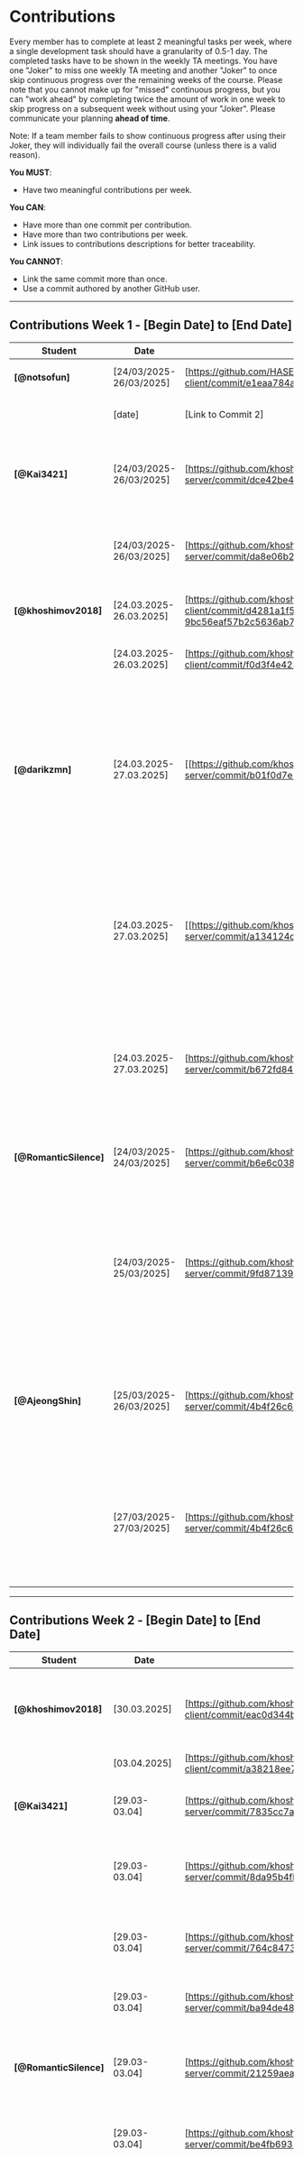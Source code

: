 # Contributions

Every member has to complete at least 2 meaningful tasks per week, where a
single development task should have a granularity of 0.5-1 day. The completed
tasks have to be shown in the weekly TA meetings. You have one "Joker" to miss
one weekly TA meeting and another "Joker" to once skip continuous progress over
the remaining weeks of the course. Please note that you cannot make up for
"missed" continuous progress, but you can "work ahead" by completing twice the
amount of work in one week to skip progress on a subsequent week without using
your "Joker". Please communicate your planning **ahead of time**.

Note: If a team member fails to show continuous progress after using their
Joker, they will individually fail the overall course (unless there is a valid
reason).

**You MUST**:

- Have two meaningful contributions per week.

**You CAN**:

- Have more than one commit per contribution.
- Have more than two contributions per week.
- Link issues to contributions descriptions for better traceability.

**You CANNOT**:

- Link the same commit more than once.
- Use a commit authored by another GitHub user.

---

## Contributions Week 1 - [Begin Date] to [End Date]

| **Student**        | **Date** | **Link to Commit** | **Description**                 | **Relevance**                       |
| ------------------ | -------- | ------------------ | ------------------------------- | ----------------------------------- |
| **[@notsofun]** | [24/03/2025-26/03/2025]   | [https://github.com/HASEL-UZH/sopra-fs25-template-client/commit/e1eaa784ad2a2663dde5721c789d1ee0e2843caa] | [Implemented framework of Chatting page] | [It is the key feature of our system.] |
|                    | [date]   | [Link to Commit 2] | [Brief description of the task] | [Why this contribution is relevant] |
| **[@Kai3421]** | [24/03/2025-26/03/2025]   | [https://github.com/khoshimov2018/sopra-fs25-group-38-server/commit/dce42be4bde09360e9fa9cbb7831968a48cf22c5] | [added MatchGetDTO, MatchPostDTO & adapted DTOMapper for basic matching services] | [Used to find matches] |
|                    | [24/03/2025-26/03/2025]   | [https://github.com/khoshimov2018/sopra-fs25-group-38-server/commit/da8e06b223c7a9fb90ec16b4aba2c8432ef386f7] | [added MatchRepo and adjusted Match.java to adhere to logic for matching ] | [logic for creating a match - if User1likedUser2 and vice versa its a match :) ] |
| **[@khoshimov2018]** | [24.03.2025-26.03.2025]   | [https://github.com/khoshimov2018/sopra-fs25-group-38-client/commit/d4281a1f56c5a717118ba5aa0f960ce3c1e25470#diff-9bc56eaf57b2c5636ab7404b9a18ec957a3aa46345de274effa96074f4646f10] | [I have updated the login and register flows] | [created the login register auth flow] |
|                    | [24.03.2025-26.03.2025]   | [https://github.com/khoshimov2018/sopra-fs25-group-38-client/commit/f0d3f4e4232e259ec6aa7e69d570df45a2ecab90] | [Cretaed Main page] | [Main page is where users can like and dislike the profiles] |
| **[@darikzmn]** | [24.03.2025-27.03.2025]   | [[https://github.com/khoshimov2018/sopra-fs25-group-38-server/commit/b01f0d7e77d6dc2d4183145c66b312d793436d81] | [Implemented user registration and login functionalities using email-based authentication, including secure password hashing and support for extended profile fields.] | [It fulfills the backend requirements of User Stories S1 (Registration) and S2 (Login).] |
|                    | [24.03.2025-27.03.2025]   | [[https://github.com/khoshimov2018/sopra-fs25-group-38-server/commit/a134124d76d856b0cf0ee41048057834e38ec8f9] | [Added logout functionality for users via POST /users/logout endpoint and implemented corresponding service method to update user status to OFFLINE.] | [It fulfills the backend requirements of User Story S3 (Logout).] |
|                    | [24.03.2025-27.03.2025]   | [https://github.com/khoshimov2018/sopra-fs25-group-38-server/commit/b672fd843aa2b4180e30d5d5fa906f5cb60a65d1] | [Added bio, updated fields and validation in UserPostDTO, DTOMapper and UserService for profile editing.] | [It fulfills the backend requirements of User Story S4 (Profile editing).] |
| **[@RomanticSilence]** | [24/03/2025-24/03/2025]   | [https://github.com/khoshimov2018/sopra-fs25-group-38-server/commit/b6e6c038d4bbfc5b2aceb9abaa4edac0d1ef3ea6] | [create the User entity, merge the profile attr.] | [keeping the same data structure is very important for backend development] |
|                    | [24/03/2025-25/03/2025]   | [https://github.com/khoshimov2018/sopra-fs25-group-38-server/commit/9fd871397b0d9f787bb09699475666e68d184d37] | [implement and refine all data schema(class)] | [Having the same data schema is essential, and should be implemented first, also part of the previous class UML class doesn't fit expectation, so it need to be refined] |
| **[@AjeongShin]** | [25/03/2025-26/03/2025]   | [https://github.com/khoshimov2018/sopra-fs25-group-38-server/commit/4b4f26c6359cb7c6ba7e0283067fdb0ca012143e] | [edited Course entity, added DTO and mapping logic, and implemented GET /courses endpoint to expose course list] | [Established the base structure to provide a consistent course list to the frontend and enable course-based user filtering] |
|                    | [27/03/2025-27/03/2025]   | [https://github.com/khoshimov2018/sopra-fs25-group-38-server/commit/4b4f26c6359cb7c6ba7e0283067fdb0ca012143e] | [implemented GET /students filtering by courseIds by adding service logic, and user mapping] | [Enabled course-based user matching by filtering students enrolled in all selected courses, laying the foundation for multi-criteria search.] |

---

## Contributions Week 2 - [Begin Date] to [End Date]

| **Student**        | **Date** | **Link to Commit** | **Description**                 | **Relevance**                       |
| ------------------ | -------- | ------------------ | ------------------------------- | ----------------------------------- |
| **[@khoshimov2018]** | [30.03.2025]   | [https://github.com/khoshimov2018/sopra-fs25-group-38-client/commit/eac0d344b7aaf70bcac358adc79ec03868c0bd81] | [Created Profile Page] | [This is where a user can see his profile and can edit page by pressing the button edit page] |
|                    | [03.04.2025]   | [https://github.com/khoshimov2018/sopra-fs25-group-38-client/commit/a38218ee70dcb869bd17ee9067d8c38ed5930944] | [Profile Page Edit] | [Users can edit their profile] |
| **[@Kai3421]**     | [29.03-03.04]   | [https://github.com/khoshimov2018/sopra-fs25-group-38-server/commit/7835cc7a9405da079bb06e6a2dacb7d4e5c176bf] | [add match_id for user through join column] | [important to find users with which other users are matched ] |
|                    | [29.03-03.04]   | [https://github.com/khoshimov2018/sopra-fs25-group-38-server/commit/8da95b4fb9bd7aa255accea987fc3b2679639798] | [added logic to fetch user ids in user service and added missing imports] | [need to fetch user ids for matches] |
|                    | [29.03-03.04]   | [https://github.com/khoshimov2018/sopra-fs25-group-38-server/commit/764c84736286e79dea1c2d148582cc4276a1a660] | [adjusted logic to only fetch user ids for ACCEPTED matches] | [should only be able to fetch the user ids for ACCEPTED machtes] |
|                    | [29.03-03.04]   | [https://github.com/khoshimov2018/sopra-fs25-group-38-server/commit/ba94de481e8f82f2e030c8799c16b86de04a1a99] | [adding logic to MatchPostDTO for matching] | [basis in order to match people] |
| **[@RomanticSilence]** | [29.03-03.04]   | [https://github.com/khoshimov2018/sopra-fs25-group-38-server/commit/21259aea8a440012e77d84cc9625431321e96998] | [create multiple entities & api for chatting system] | [this is the foundation of how the chatting information are saved and fetch] |
|                    | [29.03-03.04]   | [https://github.com/khoshimov2018/sopra-fs25-group-38-server/commit/be4fb693366226431855642cbfa01bc6f0cce8ec] | [build DTO for chatting system] | [essential for communication with the frontend for messaging] |
| **[@darikzmn]** | [29.03.2025-03.04.2025]   | [https://github.com/khoshimov2018/sopra-fs25-group-38-server/commit/a0127a7dfe7e94b0c4f189b02f0e515e8e3034cf] | [Implement user reporting and blocking functionality.] | [It fulfills the backend requirements of User Story S15 (Block and Report), without messaging and admin part.] |
|                    | [29.03.2025-03.04.2025]  | [https://github.com/khoshimov2018/sopra-fs25-group-38-server/commit/c021139395968bb1035ced6758a2782606b87b45] | [Enable users to select and update their courses during registration and profile editing.] | [Enabled course selection during user registration and profile editing by linking users to selected courses using JPA relations.] |
|                    | [29.03.2025-03.04.2025]  | [https://github.com/khoshimov2018/sopra-fs25-group-38-server/commit/87647428a1fefc46ae038efad1b680ef039c70bf)] | [Temporarily disabled failing tests by commenting out.] | [Temporarily disabled failing tests to enable successful backend build and deployment.] |
|                    | [29.03.2025-03.04.2025]  | [https://github.com/khoshimov2018/sopra-fs25-group-38-server/commit/8daaca8a251c273a6f9d9b9444f6721e40890e03] | [Commented out parts of the main codebase to temporarily bypass errors that were blocking deployment] | [It's allowing the frontend team to test, integrate and access endpoints.] |
| **[@githubUser5]** | [date]   | [Link to Commit 1] | [Brief description of the task] | [Why this contribution is relevant] |
|                    | [date]   | [Link to Commit 2] | [Brief description of the task] | [Why this contribution is relevant] |
| **[@AjeongShin]** | [29/03/2025-29/03/2025]   | [https://github.com/khoshimov2018/sopra-fs25-group-38-server/commit/29a6ffa0916376b5a8a7c7a002fbb5c32373180b] | [Implement GET /students endpoint with filtering by courseIds or availability] | [Enables flexible backend filtering to support dynamic frontend search features based on course or time availability] |
|                    | [02/04/2025-02/04/2025]   | [https://github.com/khoshimov2018/sopra-fs25-group-38-server/commit/507047fb05a8d2f6a44c51d93bff035124fd5ab7] | [Fix server build failure by adding missing @Id annotation to entity] | [Ensures that the application can compile and run successfully with proper JPA configuration] |
|                    | [02/04/2025-02/04/2025]   | [[https://github.com/khoshimov2018/sopra-fs25-group-38-server/commit/5f9cc61295b7568edd962a414334a78639d1fb81] | [Add unit tests for retrieving courses and filtering students by availability] | [Improves test coverage and ensures correct functionality for core GET endpoints] |
| **[@notsofun]** | [03.04.2025]   | [https://github.com/khoshimov2018/sopra-fs25-group-38-client/commit/9b26fd2490f872d884cbb036a4174ce12ef5ff0c] | [Implemented Chatting with AI advisor] | [This is key user story in our project.] |
 |                    | [03.04.2025]   | [https://github.com/khoshimov2018/sopra-fs25-group-38-client/commit/b1b3c896d4e111e6668e35f49929f6dabac1feeb] | [Implemened AI suggestions and scheduling redendered by Markdown] | [This is one key story in our project] |
 |                    | [03.04.2025]   | [https://github.com/khoshimov2018/sopra-fs25-group-38-client/commit/8dfcb08706ed5ad00db7ca1c08e441e7884d7bae] | [Implemened fetching matched users from backend and display in the chat windows] | [This is one key story in our project] |

---

## Contributions Week 3 - [Begin Date] to [End Date]
From Zhidian: Sorry for the inconvenience. For the commit after the email, I have already changed the name, but for the previous one, it remains as 友寄纪明.

| **Student**        | **Date** | **Link to Commit** | **Description**                 | **Relevance**                       |
| ------------------ | -------- | ------------------ | ------------------------------- | ----------------------------------- |
| **[@友寄纪明]** | [09.04.2025]   | [https://github.com/khoshimov2018/sopra-fs25-group-38-client/commit/17ab37368cc7d6141f4369ea286047e36cb50ce4] | [Modified logic of Chat to meet requirements of backedn that users can really chat on the page] | [To ensure that users could really chat once users could register.] |
| **[@notsofun]** | [10.04.2025]   | [https://github.com/khoshimov2018/sopra-fs25-group-38-client/commit/2ebaaf091a7766bab05628363a2e85dc178f1cb0] | [Allowing users to create a group] | [This is a key user story in our project] |
| **[@khoshimov2018]** | [08.04.2025-09.04.2025]   | [https://github.com/khoshimov2018/sopra-fs25-group-38-client/commit/2cc4e88ebcd400f0024355d7b92d9629960413e6] | [Fixed the issue in Registration UI which was updated by daria updated] | [Registration Form UI was not aligned and properly implemented, made it user friendly] |
|                    | [08.04.2025-10.04.2025]   | [https://github.com/khoshimov2018/sopra-fs25-group-38-client/commit/4748a659c375a5c78ced1269a3404ac4fdaa1c1d] | [Implemented Fetching user Profile] | [It is important to get the User info after registration and when user performs CRUD operation.] |
|                    | [08.04.2025-10.04.2025]   | [https://github.com/khoshimov2018/sopra-fs25-group-38-client/commit/dc0ba94da133f61ecbfd702d265dfa381e411cdc] | [Implemented User filter UI, Integrated server APIs and harmonized backend and frontend] | [Now we have proper User auth/ profile/edit/save profile picture upload flows] |
|                    | [10.04.2025]   | [https://github.com/khoshimov2018/sopra-fs25-group-38-server/commit/50640d05c5e16f6197bbfc144154cec0cf492352] | [Updated backend WebConfig, UserController, SecurityConfig, and UserService] | [Now we have proper CORS and token implementation] |
| **[@AjeongShin]** | [08.04.2025-09.04.2025]   | [https://github.com/khoshimov2018/sopra-fs25-group-38-server/commit/f8111b052272cf8b0295c27dc7a5f1f7bbedca72 , https://github.com/khoshimov2018/sopra-fs25-group-38-server/commit/5a0084c5fb9d62840f034aaa5a09f43690df5d8a, https://github.com/khoshimov2018/sopra-fs25-group-38-server/commit/2983070db8b1b77b528cc04229d8a7615f64748b] | [Resolved server-side 409 error by correctly parsing UserAvailability enum from frontend query parameters.] | [Enabled reliable filtering via enum binding, fixing type mismatches and restoring availability-based student search.] |
|                    | [08.04.2025-10.04.2025]   | [https://github.com/khoshimov2018/sopra-fs25-group-38-server/commit/a2a5aeae71ffa6e9d87f3c6ced5fadff9c0791b7, https://github.com/khoshimov2018/sopra-fs25-group-38-server/commit/b211e7e04003dc14ae2c9fee3c01c4399ac96709] | [Implemented API controller & integration tests verifying full user flow from registration to DB filtering, covering all logic for user stories #6, #8, and #9.] | [Ensures end-to-end reliability by testing real data persistence, user-course linkage, and availability-based filtering through actual service and DB layers.] |
|                    | [09.04.2025-10.04.2025]   | [https://github.com/khoshimov2018/sopra-fs25-group-38-server/commit/98a0938fea5cdd8b3e7ef75ceb50aff97c6b44e5, https://github.com/khoshimov2018/sopra-fs25-group-38-server/commit/1e24b071d2a30615ea8f6ae6be4a6ca9f12b9fd1, https://github.com/khoshimov2018/sopra-fs25-group-38-server/commit/e0e68473d30004511b8e8d6d555fc371124e3e1a] | [Fixed missing user-course linkage on registration, improved filtering to support all course-availability cases, and refined query to remove duplicates.] | [Ensures reliable user-course mapping, complete filtering support, and correct query results without duplicates.] |
|                    | [10.04.2025]   | [https://github.com/khoshimov2018/sopra-fs25-group-38-server/commit/02292642e6bda77e2738829431a1ebe4e1e20ae8, https://github.com/khoshimov2018/sopra-fs25-group-38-server/commit/fc5a5b2ec1cb388bf6b412f127d630361c672547] | [Implemented full user deletion flow with cascading cleanup of related entities and orphaned channels.] | [Ensures safe, consistent removal of user data across all related tables with proper repository and cascade handling.] |
 | **[@RomanticSilence]** | [05/04/2025-06/04/2025]   | [https://github.com/khoshimov2018/sopra-fs25-group-38-server/commit/9738885d850f4d3944de8b93ce7e99a3151a6615, https://github.com/khoshimov2018/sopra-fs25-group-38-server/commit/f5c682a37dcf20b75ef1d38ef21abdb1a260cde8] | [DTO & DTO mapper for chat system - 2 POST 2 GET request & repository.java] | [design 4 RESTFUL endpoints for chat system for implementing user story 13&14] |
|                    | [07/04/2025]   | [https://github.com/khoshimov2018/sopra-fs25-group-38-server/commit/5cdb4a9c8306b75c843f807f5f69b4c17f1ad9e4] | [implement and business logic for create channel & sending message & get chat history & get channels info.] | [ChatService: logic to implement user story 13&14] |
|                    | [07/04/2025 & 10/04/2025]   | [https://github.com/khoshimov2018/sopra-fs25-group-38-server/commit/2217d6313a011dc4df447657ae9dd73646a3302e, https://github.com/khoshimov2018/sopra-fs25-group-38-server/commit/1cf2f6e245ea2a0f0f591ff054fea2fe7f4804a0] | [implement the controller for chat system - 4 http request] | [this is to ensure the successful data transformation between client & service] |
|                    | [08/04/2025]   | [https://github.com/khoshimov2018/sopra-fs25-group-38-server/commit/1de5482c2e817cb98ba67b94cb3c2e189d75c8f4] | [test suite for chatService logic & implement logic for individual channel created after match] | [this tests are essential to make sure the chat logic meet our expectation] |
|                    | [09/04/2025]   | [https://github.com/khoshimov2018/sopra-fs25-group-38-server/commit/5928260669c6f9b12bf17ab11cb9dbc474145f7d] | [test suite for Chat RESTFUL Api] | [this tests are essential to make sure the restful api works as expected] |
 | **[@Kai3421]** | [05/04/2025-10/04/2025]   | [https://github.com/khoshimov2018/sopra-fs25-group-38-server/commit/053e00d9dfbc23f1fe64cae040d41aeb8bdef105] | [added MatchService which takes care of processing the like or dislike action of the user, checks for if match is already present and sets it as an ACCEPTED match if a user has already liked another user, checks if a user already has a REJECTED relation or adds a PENDING match if it has only been a one sided match] [this is important as it is the basis of our matchmaking application] |
|                    | [05/04/2025-10/04/2025]   |[https://github.com/khoshimov2018/sopra-fs25-group-38-server/commit/78eddb1d25633b9a4c0202c3785b00bd81383c2c] [added MatchController which exposes all endpoints for the matches, adjusted MatchRepository to handle searching for users for matches (not only Accepted matches), adjusted MatchRepository to create an individual chat channel for this accepted match] | [endpoints are relevant such that the front end can access the functions and create matches when clicking on "like button"] |
|                    | [05/04/2025-10/04/2025]   |[https://github.com/khoshimov2018/sopra-fs25-group-38-server/commit/62c011cc7061fc760d8375ca49850a0a7a7f8288] [added MatchController which exposes all endpoints for the matches, adjusted MatchRepository to handle searching for users for matches (not only Accepted matches), adjusted MatchRepository to create an individual chat channel for this accepted match] | [extensive tests gurantee the functionality of the application, adapted Dislike functionality helps with the issue that after REJECTED no new match could be created] |
 | **[@darikzmn]** | [07/04/2025-10/04/2025]   | [https://github.com/khoshimov2018/sopra-fs25-group-38-server/commit/c569c98403be391da01b2c181ad4b5af58deff8a] | [Fixing user registration, login, auth token handling and profile retrieval with integration tests.] | [Important to run tests to check that backend is working properly.] |
|                    | [08/04/2025-10/04/2025]  | [https://github.com/khoshimov2018/sopra-fs25-group-38-server/commit/90ce991915764bc783ddd5aa40da42a00c887eca] [https://github.com/khoshimov2018/sopra-fs25-group-38-server/commit/8f7cf6ae506946f89bba6c885b7898c877f666dd] [https://github.com/khoshimov2018/sopra-fs25-group-38-server/commit/4290322c5dd7b030d1d2cd419d557558bc7a0e6b]| [Refactored course assignment logic to  User-Course-Level and added DB initializer. Updated old logic for courses with the new one and setup Security and web configurators.] | [Every course need to have a level of knowledge for every user instead of global level of knowledge and courses should be predefined in DB for futher easy matching functionalities. CORS should allow access to be able to fetch from frontend.] |
|                    | [09/04/2025]  | [https://github.com/khoshimov2018/sopra-fs25-group-38-server/commit/c30b76ecacc77ec2ebb50af8cf446911eb6f3138] | [Test Report functionalities and refactor ReportController to use ReportBlockService and ReportDTO.] | [Fixing Report after testing to make sure that it works on backend side.] |
|                    | [10/04/2025] | [https://github.com/khoshimov2018/sopra-fs25-group-38-server/commit/98f0406ca4cc1caf8bad628504face1ca6ad275b] [https://github.com/khoshimov2018/sopra-fs25-group-38-server/commit/ee34632f2c9e1a4eab3fb1be65bb58ff4cb695bd]| [Updated fields in UserGetDTO and mapper for GET /users/{id} to fetch user data.] | [Adding all the needed data fo fetching from frontend for user profile.] |
|                    | [08/04/2025-09/04/2025] | [https://github.com/khoshimov2018/sopra-fs25-group-38-client/commit/9c7d63fe8261af7c9c26da7a6539390f5a1dba5f] [https://github.com/khoshimov2018/sopra-fs25-group-38-client/commit/e5919c61ac6bbfa3c30c731c71f6d1f141a2472f]| [Added course selection and study level fields to registration form in frontend and adjusted endpoints.] | [Allowed to have working app on the steps of registration, login, logout for frontend.] |
---

## Contributions Week 4 - [Begin Date] to [End Date]


| **Student**        | **Date** | **Link to Commit** | **Description**                 | **Relevance**                       |
| ------------------ | -------- | ------------------ | ------------------------------- | ----------------------------------- |
| **[@khoshimov2018]** | [17.04.2025]   | [https://github.com/khoshimov2018/sopra-fs25-group-38-client/commit/e897ca1d3d673ba8f128ba55ff0fb43bef6f9bfe] | [Fixed bugs and issues] | [This is important for users to properly logout and for deployment] |
|                  | [17.04.2025]   | [https://github.com/khoshimov2018/sopra-fs25-group-38-client/commit/22d032a808a2413bdc7309c079abe95475aef7da] | [Delete Account api integration, Profile page UI fixes, Main page UI fixes, Filters UI Fixes] | [Users now can delete their account] |
|                  | [17.04.2025]   | [https://github.com/khoshimov2018/sopra-fs25-group-38-client/commit/7f727f1e8c1e46ab9bfa9980206dc4f3470f5a32] | [Rendering issues fixed] | [Rendiring issues are fixed in Main page and student filters page] |
|                  | [17.04.2025]   | [https://github.com/khoshimov2018/sopra-fs25-group-38-client/commit/e05df6bd919582ff0fe551c3936d7ae7cab17b33] | [Refactored Main page] | [Main page code is refactored] |
|                  | [17.04.2025]   | [https://github.com/khoshimov2018/sopra-fs25-group-38-client/commit/e05df6bd919582ff0fe551c3936d7ae7cab17b33] | [Minor Fixes] | [Debugging and minor logic fixes] |
| **[@notsofun]** | [16.04.2025]   | [https://github.com/khoshimov2018/sopra-fs25-group-38-client/commit/d46ce7b18116a4c03e91c898580fd09686fda72b] | [Fixed bugs in chatting and creating groups] | [This is a key user story in our project] |
|  | [17.04.2025]   | [https://github.com/khoshimov2018/sopra-fs25-group-38-client/commit/c1b73e5bbf2c512e4b8fb424c9500e0687bbc3e6] | [Fixed bugs in dynamic routing of redirecting to chat page] | [This is a key user story in our project] |
|  | [17.04.2025]   | [https://github.com/khoshimov2018/sopra-fs25-group-38-client/commit/c1b73e5bbf2c512e4b8fb424c9500e0687bbc3e6] | [Implemented typing indicator and updating group members] | [This is a key user story in our project] |
|  | [17.04.2025]   | [https://github.com/khoshimov2018/sopra-fs25-group-38-client/commit/3702a049473aec86c867a6bbdac5018948722da5] | [Fixed bugs in typing indicator and redirecting] | [This is a key user story in our project] |
| **[@RomanticSilence]** | [13/04/2025]   | [https://github.com/khoshimov2018/sopra-fs25-group-38-server/commit/9c7535753d8a29ce48790c19c5281d48c6ca383c] | [entity & controller & service  for Chat typing indicator & user status - implementation of S16] | [essential for implementing user story 16] |
|                    | [14/04/2025]   | [https://github.com/khoshimov2018/sopra-fs25-group-38-server/commit/73d2a4bf3bec16564fc9a9f8fa9a9db4adc263dd] | [test suite for typing indicator & user status for user story 16] | [To make sure the api and logic work as expected] |
|                    | [15/04/2025]   | [https://github.com/khoshimov2018/sopra-fs25-group-38-server/commit/f1a1c5d304a3382376fc336c94bd65b1296a4589] | [implement a method for deleting the existing channel between users after block & a test suite for it] | [Essential logic for block functionality] |
|                    | [16/04/2025]   | [https://github.com/khoshimov2018/sopra-fs25-group-38-server/commit/52a2a842009310f9016388c0b3ad50f19a01dede] | [fixed a logical issue, avoid creating multiple individual channel between the same users] | [Essential for the correct behavior of creating a chat]|
|                    | [17/04/2025]   | [https://github.com/khoshimov2018/sopra-fs25-group-38-server/commit/0eeb1b11c4efbb753c42c5c83967a3012a7eac1e] | [design a new endpoints & write a logic to update a group channel & write a test suite for it] | [Important to build a functioning group chat system as required in user story 14]|
| **[@AjeongShin]** | [16.04.2025-17.04.2025]   | [https://github.com/khoshimov2018/sopra-fs25-group-38-client/commit/8137242ee5e893838124302b885d48192a2ee7ff, https://github.com/khoshimov2018/sopra-fs25-group-38-server/commit/2f7a73534f090a053178b98f4c58c387df48f9e2] | [fix: support matchAny=true for multi-course student filtering] | [Enables partial course overlap filtering across frontend/backend for flexible matching] |
|                    | [16.04.2025-17.04.2025]   | [https://github.com/khoshimov2018/sopra-fs25-group-38-client/commit/7f8642343b5ddcaa6cd59b0e2ab17c8122f2a08d] | [fix: synchronize filter state and query parameters for accurate user fetching] | [Resolves missing query params and ensures reliable filtering behavior] |
|                    | [16.04.2025-17.04.2025]   | [https://github.com/khoshimov2018/sopra-fs25-group-38-client/commit/ef445f07ba7f7a05a1f1cbccd24107b21e7d5002, https://github.com/khoshimov2018/sopra-fs25-group-38-server/commit/cb732ccc078e4055d0c944e049c16c229229ae3a] | [fix: exclude admin users from match results on both client and server] | [Prevents admin accounts from entering the matching pipeline, maintaining match integrity] |
|                    | [15.04.2025-16.04.2025]   | [https://github.com/khoshimov2018/sopra-fs25-group-38-server/commit/3d2db3ebf28a0d7bd2ebc953205e28627fda41a3] | [fix: remove duplicate course registration, add admin-only user deletion endpoint] | [Improves data consistency and backend control for user/course operations] |
|                    | [14.04.2025]   | [https://github.com/khoshimov2018/sopra-fs25-group-38-server/commit/f1ce8f966888b3a7d20d5a6cafecddf0b46a9f87] | [feat: implement cascade deletion for all user-related entities with full test coverage] | [Ensures referential integrity and prevents orphaned data upon user deletion] |
| **[@Kai3421]** | [11.04.2025-15.04.2025]   | [https://github.com/khoshimov2018/sopra-fs25-group-38-client/commit/b2efdca5d81fb639fa04eb72bf91e3a446d556c8] | [integration of fetching users from database, fixed lots of issues with fetching data in wrong format, added dynamic liking - i.e. it sends requests to database using exposed endpoints, adjusted ApiServices to match the backend, adjusted View and EditProfile due to availability and Bio ediditing issues] [through integration front end can access backend methods and make use of persistent database] |
|                    | [11.04.2025-15.04.2025]   | [https://github.com/khoshimov2018/sopra-fs25-group-38-client/commit/ad89b99bd40c4a54cabfbe1d478bbe450c862ab4] | [full working integration of fetching users, filtering users and matching, lots of small bug fixes, added the page after going through all users that indicates this and allows to refresh users and adapt filtering, changed logic in filtering to match that of the user stories] [through integration front end can access backend methods and make use of persistent database]|
| **[@darikzmn]** | [14.04.2025-17.04.2025]   | [https://github.com/khoshimov2018/sopra-fs25-group-38-client/commit/56959a1f0a6420c9f42caebe79062896cfbee65f] [https://github.com/khoshimov2018/sopra-fs25-group-38-client/commit/b6b932af6572d4d4a613c67dad44f78bf88d8b9a] | [integration of profile editing on the frontend, enabling users to update their details, select courses with knowledge levels, and upload profile pictures. I also added logout functionality that updates the user’s status and token in the backend] | [now fully functional and essential for enabling personalized user experiences and secure session management] |
|                    | [14.04.2025-17.04.2025]  | [https://github.com/khoshimov2018/sopra-fs25-group-38-server/commit/fa7c68ebea9b6cd4479affbe916e2782708ce56e] [https://github.com/khoshimov2018/sopra-fs25-group-38-server/commit/6afbf3b11e752cec9cc812c0623f67a3683feba8] [https://github.com/khoshimov2018/sopra-fs25-group-38-server/commit/c952c63904bd31fec619ad30b69152036a28c03b] [https://github.com/khoshimov2018/sopra-fs25-group-38-server/commit/d70dcb86f0f8b8209e1039edd5714bd26b4b027e] [https://github.com/khoshimov2018/sopra-fs25-group-38-server/commit/37af2f8ba7baeb04c3e11c3a10daa29a3c225eb7] [https://github.com/khoshimov2018/sopra-fs25-group-38-server/commit/36d347548a8e5651af3fdb127b9f226fbf2c0a34]| [Extended and refactored backend logic to support profile updates, logout handling, and user blocking/reporting with match and chat deletion. All of these are supported by backend tests to ensure correctness and reliability.] | [These features are vital for user management and safety, and their tested implementation ensures the stability and progress of the application.] |


---

## Contributions Week 5 - [21.04.2025] to [02.05.2025]

| **Student**        | **Date**     | **Link to Commit** | **Description**                  | **Relevance**                                         |
| ------------------ | ------------ | ------------------ | -------------------------------- | ----------------------------------------------------- |
| **[@khoshimov2018]** | 01.05.2025   | [https://github.com/khoshimov2018/sopra-fs25-group-38-server/commit/07a440086b2e60b5be724c695a45aaa555ac9352](https://github.com/khoshimov2018/sopra-fs25-group-38-server/commit/07a440086b2e60b5be724c695a45aaa555ac9352) <br> [https://github.com/khoshimov2018/sopra-fs25-group-38-server/commit/21068f98c1761edb175e9e997cfe6d91d2ef3c16](https://github.com/khoshimov2018/sopra-fs25-group-38-server/commit/21068f98c1761edb175e9e997cfe6d91d2ef3c16) <br> [https://github.com/khoshimov2018/sopra-fs25-group-38-server/commit/0a63b10d703c7b76fa32ac0befab11614545ca9b](https://github.com/khoshimov2018/sopra-fs25-group-38-server/commit/0a63b10d703c7b76fa32ac0befab11614545ca9b) <br> [https://github.com/khoshimov2018/sopra-fs25-group-38-server/commit/dde3635efa805286ec8ef52e53c7381b61bc4534](https://github.com/khoshimov2018/sopra-fs25-group-38-server/commit/dde3635efa805286ec8ef52e53c7381b61bc4534) <br> [https://github.com/khoshimov2018/sopra-fs25-group-38-server/commit/a09f22dd38f89f5357783215b11d54438900580d](https://github.com/khoshimov2018/sopra-fs25-group-38-server/commit/a09f22dd38f89f5357783215b11d54438900580d) <br> [https://github.com/khoshimov2018/sopra-fs25-group-38-server/commit/85cbf41b4184ceeef6262990bf34fcac2bcd79f5](https://github.com/khoshimov2018/sopra-fs25-group-38-server/commit/85cbf41b4184ceeef6262990bf34fcac2bcd79f5) | Server SonarQube Issues Fixed     | This is important to pass the course requirements     |
|                    | 01.05.2025   | [https://github.com/khoshimov2018/sopra-fs25-group-38-client/commit/2382fe3e4fcfcf468954e4b9cc2ff8390e477d7e](https://github.com/khoshimov2018/sopra-fs25-group-38-client/commit/2382fe3e4fcfcf468954e4b9cc2ff8390e477d7e) <br> [https://github.com/khoshimov2018/sopra-fs25-group-38-client/commit/09444472f58758f405bd28e981d144bf2de46c06](https://github.com/khoshimov2018/sopra-fs25-group-38-client/commit/09444472f58758f405bd28e981d144bf2de46c06) | Frontend SonarQube Issues Fixed   | This is important to pass one of the project criteria |
| **[@notsofun]** | [23.04.2025]   | [https://github.com/khoshimov2018/sopra-fs25-group-38-client/commit/c18af8f16403d314ed19114e7a893aaa3619c1fb] | [Implemented block and report, then fixed bugs in sending messages] | [This is a key user story in our project] |
|  | [23.04.2025]   | [https://github.com/khoshimov2018/sopra-fs25-group-38-client/commit/41f1a883002feedeaac8207f1dbfd3cf23c8ce44] | [Trying to solve dynamic routing of chat page] | [This is a key user story in our project] |
|  | [24.04.2025]   | [https://github.com/khoshimov2018/sopra-fs25-group-38-client/commit/c9eefc4d7bcd4cc7b028f0236e5ce3cce0e98cf3] | [Fixed bugs in accessing chat page from main page in local and deployed environment.] | [This is a key user story in our project] |
|  | [24.04.2025]   | [https://github.com/khoshimov2018/sopra-fs25-group-38-client/commit/c08e8b4ee902af7aab41a9eb849b9311a1ed7588] | [Fixed bugs in creating groups and improved experiences of blocking users .etc] | [This is a key user story in our project] |
|  | [25.04.2025]   | [https://github.com/khoshimov2018/sopra-fs25-group-38-client/commit/29aa1726239099b01f524b8043691e046c3d9852] | [Fixed bugs in creating groups and Supporting showing images] | [This is a key user story in our project] |
| **[@RomanticSilence]** | [30/04/3035-01/05/2025]   | [https://github.com/khoshimov2018/sopra-fs25-group-38-server/commit/2186a9352db003e35b858af474144edd5d6a6074, https://github.com/khoshimov2018/sopra-fs25-group-38-server/commit/9dac90452995af1fc57acb0436b2844b1b5f89b6] | [New test suites for chat system] | [Cover negative test cases, reach the sonarqube requirement] |
|                    | [01/05/2025]   | [https://github.com/khoshimov2018/sopra-fs25-group-38-server/commit/fad711429cae37c66d23e6b4c32594ac2ea73566] | [Fixed a logical bug] | [Previous codes delete the chat channel after block, but if there are message in the channel, the deletion will fail since channel is a foreign key for message,] |
|                    | [01/05/2025]   | [https://github.com/khoshimov2018/sopra-fs25-group-38-server/commit/c5f81669a74ab7babe477b8cbbfed7d4981c6963, https://github.com/khoshimov2018/sopra-fs25-group-38-server/commit/4dda2f3554508b36ee984457d5f34da01822155c, https://github.com/khoshimov2018/sopra-fs25-group-38-server/commit/c3e9f5348904bb46895c24db6a77c65a5d032e04, https://github.com/khoshimov2018/sopra-fs25-group-38-server/commit/2e6cca99064392a23114bf0bca9ea2da9893a8bd, https://github.com/khoshimov2018/sopra-fs25-group-38-server/commit/c5ff2f0322c7a36966d21dc7d19d9dfb06a32c2e] | [Sonar issues related to chat fixed] | [To fix some sonar issues to reach the quality gate] |
| **[@AjeongShin]** | [25.04.2025]   | [https://github.com/khoshimov2018/sopra-fs25-group-38-server/commit/e01dc48f58474a2337781514225184e30cbc0b91] | [backend_feat(block): expose admin API for blocked users retrieval] | [Enable admin to fetch all blocked user relationships securely] |
|                    | [25.04.2025]   | [https://github.com/khoshimov2018/sopra-fs25-group-38-client/commit/e3df6b0820534381612c79367c5fc0ff76888298] | [frontend_feat(admin): implement admin dashboard for user moderation] | [Allow admin to manage reported and blocked users through UI]  |
|                    | [26.04.2025]   | [https://github.com/khoshimov2018/sopra-fs25-group-38-client/commit/c5b5f601ad00233ea69da6ae06d35da10898dbcd] | [front_refactor(admin): map user IDs to usernames for clarity] | [Improve admin page readability by resolving ID-only confusion]  |
|                    | [26.04.2025-27.04.2025]   | [https://github.com/khoshimov2018/sopra-fs25-group-38-client/commit/053f1c1c0ee5a469003b82580252aa00ea7bb0fd] | [front_feat+fix(admin): implement profile modal, block sync fix, UI consistency, modal refactor]  | [Enhance usability by enabling inline profile viewing, ensuring real-time UI updates, and standardizing modal interactions] |
| **[@Kai]** | [25.04.2025]   | [https://github.com/khoshimov2018/sopra-fs25-group-38-server/commit/f8243782681051ab9b8a9aaa013b86d9f1b95e8d] | [ added Test for UserRegistration Integration
] | [checks edge cases for user registration to gurantee that user registration integration works well] |
[25.04.2025-01.05.2025]   | [https://github.com/khoshimov2018/sopra-fs25-group-38-server/commit/58fe0cbe79e252673bdd97901952b3cb3ca76fb3] | [ added notification logic on the backend for matching
] | [notification enable users to see when a user has liked them or a match is created] |
[25.04.2025-01.05.2025]   | [https://github.com/khoshimov2018/sopra-fs25-group-38-server/commit/e775efa73e20823a321ef322e9478c437734932e] | [ fixed issue with double notification
] | [double notifications where sent out to users] |
[25.04.2025-01.05.2025]   | [https://github.com/khoshimov2018/sopra-fs25-group-38-server/commit/c8f2f8703771bc0bd01e0e61eeb67b6bcfea0a23] | [ added notification also for messages
] | [now users are also notified if they receive messages] |
[25.04.2025-01.05.2025]   | [https://github.com/khoshimov2018/sopra-fs25-group-38-client/commit/d572d5b90c764a3a8c94b3a00451251e88f79e643] | [ front-end integration of notifications
] | [make use of backend logic in front end] |
[25.04.2025-01.05.2025]   | [https://github.com/khoshimov2018/sopra-fs25-group-38-client/commit/0f1916b81af2259ec4d82cba958569e766526e8a] | [ also integration of messages
] | [make use of backend logic in front end] |
[25.04.2025-01.05.2025]   | [https://github.com/khoshimov2018/sopra-fs25-group-38-client/commit/4d152f99e5066b70ac67fc37fe250e1367021f93] | [ changed color coding for buttons
] | [make choice of like or dislike visible] |
[25.04.2025-01.05.2025]   | [https://github.com/khoshimov2018/sopra-fs25-group-38-client/commit/cac6a5532452a591a17468eccba59fac602033c9] | [ integrated notification bell on all pages and fixed problem of fetching users that have already been matched, liked or blocked on front end] | [notification bell should be accessible from all pages, and potential users should only be fetched if they are not already matched, liked or blocked] |
| **[@darikzmn]** | [18.04.2025-01.05.2025]   | [https://github.com/khoshimov2018/sopra-fs25-group-38-server/commit/a56ddfd37e03a2866fee1066809590f92c0534bc] [https://github.com/khoshimov2018/sopra-fs25-group-38-server/commit/7516f6d7e436774d8a026a0ac81a6874c7bfce4d] [https://github.com/khoshimov2018/sopra-fs25-group-38-server/commit/3060a67bc7720caefe5b0b1edaad383a4f38026a] [https://github.com/khoshimov2018/sopra-fs25-group-38-server/commit/c58db449e0e8da85801845e8fe14eeee2d5bc65e] [https://github.com/khoshimov2018/sopra-fs25-group-38-server/commit/5eefd7f934e6f9b7143052daaec467d3c3f47b28] [https://github.com/khoshimov2018/sopra-fs25-group-38-server/commit/1e80c0d387ef0499d2791c65a049e93805267317] [https://github.com/khoshimov2018/sopra-fs25-group-38-server/commit/8be7cf285ea25a6eb6f0f27fdcb31e92720cbebb] [https://github.com/khoshimov2018/sopra-fs25-group-38-server/commit/dd553dcccbdd540b6f77a5a802b4fc66c0b7d753] [https://github.com/khoshimov2018/sopra-fs25-group-38-server/commit/121a0290a497b642eff0f2f58fd8f8c4b59e7003]| [To meet SonarQube quality standards critical and major issues are fixxed, including code smells, unused imports, and complexity warnings.] | [Important for passing the course.] |
|                    | [18.04.2025-01.05.2025]  | [https://github.com/khoshimov2018/sopra-fs25-group-38-server/commit/a478ec3b9c6df3c4256ba582484fc404e590e4ec] [https://github.com/khoshimov2018/sopra-fs25-group-38-server/commit/a7062f16a253a2fdabaa1b5fcaefce9b3de1b1ec] [https://github.com/khoshimov2018/sopra-fs25-group-38-server/commit/568cc5a4c408c77526291f07c372f7c66ad9abda] [https://github.com/khoshimov2018/sopra-fs25-group-38-server/commit/04ad6c39c6726f1fb2f7e11573aefd6223fd5309]| [Improving the test coverage of the project to fulfill SonarQube quality gate requirements.] | [Important for passing the course.] |
|                    | [19.04.2025]  | [https://github.com/khoshimov2018/sopra-fs25-group-38-server/commit/49d606acc30b21c7d7b8fcb91bf27af9b90aa5b5] | [Fix block endpoint to accept JSON body to meet frontend requirements and updated user deletion test.] | [Working Blocking and Reporting logic integrated with frontend.] |
---

## Contributions Week 6 - [03.05.2025] to [09.05.2025]
| **Student**        | **Date**     | **Link to Commit** | **Description**                  | **Relevance**                                         |
| ------------------ | ------------ | ------------------ | -------------------------------- | ----------------------------------------------------- |
| **[@notsofun]** | 30.04.2025   | [https://github.com/khoshimov2018/sopra-fs25-group-38-client/commit/ba902df1a67f7f7ffbbe245e39167d79355883bf](https://github.com/khoshimov2018/sopra-fs25-group-38-client/commit/ba902df1a67f7f7ffbbe245e39167d79355883bf) <br> [https://github.com/khoshimov2018/sopra-fs25-group-38-client/commit/6767e2ed7cba540acc9919a6af756c4c1572006e](https://github.com/khoshimov2018/sopra-fs25-group-38-client/commit/6767e2ed7cba540acc9919a6af756c4c1572006e) <br> [https://github.com/khoshimov2018/sopra-fs25-group-38-client/commit/cd0d84ad1b8c3ff25c0c2b2846028c0657e4e5ae](https://github.com/khoshimov2018/sopra-fs25-group-38-client/commit/cd0d84ad1b8c3ff25c0c2b2846028c0657e4e5ae) | Fixed bugs in Accessing Chat page, Especially for Network error     | This is important to pass the course requirements     |
|   | 01.05.2025   | [https://github.com/khoshimov2018/sopra-fs25-group-38-client/commit/1f5b28b4e62957ce1b53fb890219bb65297fbe43](https://github.com/khoshimov2018/sopra-fs25-group-38-client/commit/1f5b28b4e62957ce1b53fb890219bb65297fbe43) <br> [https://github.com/khoshimov2018/sopra-fs25-group-38-client/commit/cb6bf4bdac307afdbe3a8300117d06ddfce336d7](https://github.com/khoshimov2018/sopra-fs25-group-38-client/commit/cb6bf4bdac307afdbe3a8300117d06ddfce336d7) <br> [https://github.com/khoshimov2018/sopra-fs25-group-38-client/commit/9756b2a84a4d6a073585fd5e1495fb6c423bad76](https://github.com/khoshimov2018/sopra-fs25-group-38-client/commit/9756b2a84a4d6a073585fd5e1495fb6c423bad76) | Implemented Displaying Others' profiles when clicking their images in the channel     | This is important to pass the course requirements     |
|                    | [06.05.2025]  | [https://github.com/khoshimov2018/sopra-fs25-group-38-client/commit/65fee50c674f403b2c8615f7e5a7cfe5f5754055] | [Fixed bugs in AI generating and Displaying icons; Adding one entry for checking others' profiles] | [This is important to pass the course requirements] |
|                    | [07.05.2025]  | [https://github.com/khoshimov2018/sopra-fs25-group-38-client/commit/2ba6a980626adb68d821cf1c80c3946912e9d52e] | [Displying online status and Sending warming up message when updating a Group; Changing logo] | [This is important to pass the course requirements] |
|                    | [07.05.2025]  | [https://github.com/khoshimov2018/sopra-fs25-group-38-client/commit/0d2b79ca32c75092a35939015f7446fdfe00dfd9] | [Fixed bugs in handling loggout to update online status] | [This is important to pass the course requirements] |
| **[@AjeongShin]** | [30.04.2025 - 01.05.2025]   | [https://github.com/khoshimov2018/sopra-fs25-group-38-client/commit/0300592f629714b8af8101b0960023d0dcf82863] | [frontend_feat(admin): add course management tab with course creation functionality] | [Enables admin to manage course offerings directly via frontend, improving maintainability and scalability of course content] 
|                    | [01.05.2025]   | [https://github.com/khoshimov2018/sopra-fs25-group-38-server/commit/acc1f39cc79313ede573ed8a31ae75095706be05] | [backend_sonar(test): solve sonar issue for Course-related functionality] | [test coverage for course logic, ensuring long-term maintainability to pass quality criteria]  |
| **[@RomanticSilence]** | [08/05/2025]   | [https://github.com/khoshimov2018/sopra-fs25-group-38-client/commit/df6181f91c17590d7f9c6afb321241dd24e33682, https://github.com/khoshimov2018/sopra-fs25-group-38-client/commit/a7a59c794e8bf848ce6f7701661d77e80ecec82c] | [Add information button to the chat page] | [essential for guide user for the first time usage of chat system] |
|                    | [08/05/2025]   | [https://github.com/khoshimov2018/sopra-fs25-group-38-server/commit/7be545f35140f1d20831aa8d2b17cefd3cce9b8b] | [ReadMe file in the backend] | [Essential for the others to understand how this work and what can be improved] |

| **[@Kai3421]** | [08/05/2025]   | [https://github.com/khoshimov2018/sopra-fs25-group-38-client/commit/015499f2e2ba2b61dc62b0b0e50dc273d9529e18] | [created foundation of the info button and added to main page, also fixed hydration warning] | [essential for users that have never used the application] |
[08/05/2025]   | [https://github.com/khoshimov2018/sopra-fs25-group-38-client/commit/957c9afe6ecd19bead6fe6d3cb6e84b750c9c3a8] | [changed the README to include our technologies used, high-level components and how to launch and deploy] | [essential for understanding the application] |
[08/05/2025]   | [https://github.com/khoshimov2018/sopra-fs25-group-38-client/commit/469ec4f55c09a7ff7333cdc558d737a71fc2a9de] | [hydration issue due to browser extensions - since its just a warning that happens on some browsers nothing to fix] | [essential to not get the hydration warning since no impact] |
| **[@darikzmn]** | [08/05/2025]   | [https://github.com/khoshimov2018/sopra-fs25-group-38-client/commit/61474bb44d40777d859006f97106fcab4fcac865] [https://github.com/khoshimov2018/sopra-fs25-group-38-server/commit/33eabb99ec1ed1bb4fb6476c7b2e7273acf5f3cb] | [Prepared template and filled some of the parts with the main information about the project in back and frontend.] | [Needed to be done to finalise our project.] |
[08/05/2025]   | [https://github.com/khoshimov2018/sopra-fs25-group-38-client/commit/443b1c6e8bd233e042b23c5a1824bd3a9b51d308] [https://github.com/khoshimov2018/sopra-fs25-group-38-client/commit/a86479eb772bf88b0a459d3e60c5850b1baab72f]| [Add InfoModal and InfoCircleOutlined icon to ProfilePage and added detailed content for 'profile' page in InfoModal component.] | [Information for user to giude on how to edit the profile.] |


_Continue with the same table format as above._
